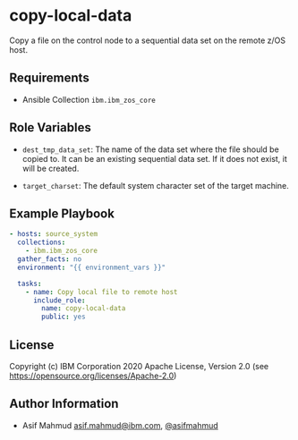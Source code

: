 copy-local-data
=========

Copy a file on the control node to a sequential data set on the remote z/OS host.

Requirements
------------

- Ansible Collection `ibm.ibm_zos_core`

Role Variables
--------------

- `dest_tmp_data_set`: The name of the data set where the file should be copied to. 
It can be an existing sequential data set. If it does not exist, it will be created.

- `target_charset`: The default system character set of the target machine.

Example Playbook
----------------

```yaml
- hosts: source_system
  collections:
    - ibm.ibm_zos_core
  gather_facts: no
  environment: "{{ environment_vars }}"

  tasks:
    - name: Copy local file to remote host
      include_role:
        name: copy-local-data
        public: yes
```

License
-------

Copyright (c) IBM Corporation 2020
Apache License, Version 2.0 (see https://opensource.org/licenses/Apache-2.0)

Author Information
------------------

- Asif Mahmud asif.mahmud@ibm.com, [@asifmahmud](https://github.com/asifmahmud)
